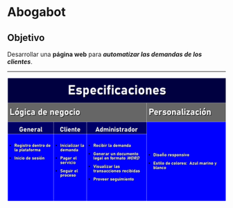 # **Abogabot**

## Objetivo
Desarrollar una **página web** para ***automatizar las demandas de los clientes***.

<hr/>

![Specifications](./images/specifications_hd.png)
